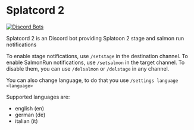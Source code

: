 Splatcord 2
==
[![Discord Bots](https://top.gg/api/widget/status/822228767165644872.svg)](https://top.gg/bot/822228767165644872)


Splatcord 2 is an Discord bot providing Splatoon 2 stage and salmon run notifications

To enable stage notifications, use `/setstage` in the destination channel.
To enable SalmonRun notifications, use `/setsalmon` in the target channel.
To disable them, you can use `/delsalmon` or `/delstage` in any channel.

You can also change language, to do that you use `/settings language <language>`

Supported languages are:
- english (en)
- german (de)
- italian (it)


<meta name="google-site-verification" content="qhwEwX7_gc_fFmCZe1sPSstDY9kiJd0D4-CCLfuNrK8" />
